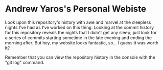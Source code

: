 # Andrew Yaros's Personal Webiste

Look upon this repository's history with awe and marvel at the sleepless nights I've had as I've worked on this thing. Looking at the commit history for this repository reveals the nights that I didn't get any sleep; just look for a series of commits starting sometime in the late evening and ending the morning after. But hey, my website looks fantastic, so... I guess it was worth it?

Remember that you can view the repository history in the console with the "git log" command.
